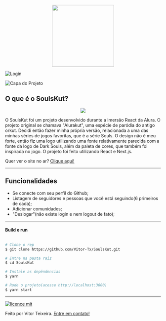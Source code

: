 <p align="center">
<img src="https://i.imgur.com/1SbDXF7.png" width="200px">


![Login](https://i.imgur.com/w0Om3FF.png)

![Capa do Projeto](https://i.imgur.com/QoPiqRr.png)


</p>




## O que é o SoulsKut?

<p align="center">
<img src="https://i.imgur.com/1SbDXF7.png">
</p>

O SoulsKut foi um projeto desenvolvido durante a Imersão React da Alura. O projeto original se chamava "Alurakut", uma espécie de paródia do antigo orkut. Decidi então fazer minha própria versão, relacionada a uma das minhas séries de jogos favoritas, que é a série Souls. O design não é meu forte, então fiz uma logo utilizando uma fonte relativamente parecida com a fonte da logo de Dark Souls, além da paleta de cores, que também foi inspirada no jogo. O projeto foi feito utilizando React e Next.js.

Quer ver o site no ar? [Clique aqui!](https://soulskut.vercel.app)


---

## Funcionalidades

- Se conecte com seu perfil do Github;
- Listagem de seguidores e pessoas que você está seguindo(6 primeiros de cada);
- Adicionar comunidades;
- "Deslogar"(não existe login e nem logout de fato);
---


#### Build e run
```bash

# Clone o rep
$ git clone https://github.com/Vitor-Tx/SoulsKut.git

# Entre na pasta raiz
$ cd SoulsKut

# Instale as depêndencias
$ yarn

# Rode o projeto(acesse http://localhost:3000)
$ yarn start
```

---

[![licence mit](https://img.shields.io/badge/licence-MIT-blue.svg?style=flat-square)](https://github.com/Vitor-Tx/SoulsKut/blob/master/LICENSE)


Feito por Vitor Teixeira. [Entre em contato!](https://www.linkedin.com/in/vitor-teixeira-eof/)



